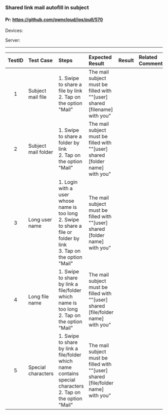 ###  Shared link mail autofill in subject 

#### Pr: https://github.com/owncloud/ios/pull/570

Devices:

Server: 


---

 
TestID | Test Case | Steps | Expected Result | Result | Related Comment
:-------: | :------------- | :------------- | :-------------- | :----- | :------
| 1 | Subject mail file|  1. Swipe to share a file by link<br>2. Tap on the option "Mail" | The mail subject must be filled with ""[user] shared [filename] with you" |
| 2 | Subject mail folder|  1. Swipe to share a folder by link<br>2. Tap on the option "Mail" | The mail subject must be filled with ""[user] shared [folder name] with you" |
| 3 | Long user name|  1. Login with a user whose name is too long<br> 2. Swipe to share a file or folder by link<br>3. Tap on the option "Mail" | The mail subject must be filled with ""[user] shared [folder name] with you" |
| 4 | Long file name| 1. Swipe to share by link a file/folder which name is too long<br>2. Tap on the option "Mail" | The mail subject must be filled with ""[user] shared [file/folder name] with you" |
| 5 | Special characters| 1. Swipe to share by link a file/folder which name contains special characters<br>2. Tap on the option "Mail" | The mail subject must be filled with ""[user] shared [file/folder name] with you" |


